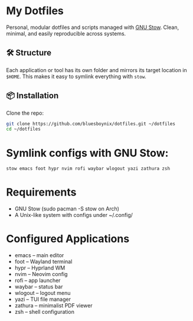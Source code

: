 # My Dotfiles

Personal, modular dotfiles and scripts managed with [GNU Stow](https://www.gnu.org/software/stow/). Clean, minimal, and easily reproducible across systems.


## 🛠 Structure

Each application or tool has its own folder and mirrors its target location in `$HOME`. This makes it easy to symlink everything with `stow`.

## 📦 Installation
Clone the repo:
```bash
git clone https://github.com/bluesboynix/dotfiles.git ~/dotfiles
cd ~/dotfiles
```
# Symlink configs with GNU Stow:
```bash
stow emacs foot hypr nvim rofi waybar wlogout yazi zathura zsh
```
# Requirements
* GNU Stow (sudo pacman -S stow on Arch)
* A Unix-like system with configs under ~/.config/
# Configured Applications
* emacs – main editor
* foot – Wayland terminal
* hypr – Hyprland WM
* nvim – Neovim config
* rofi – app launcher
* waybar – status bar
* wlogout – logout menu
* yazi – TUI file manager
* zathura – minimalist PDF viewer
* zsh – shell configuration
